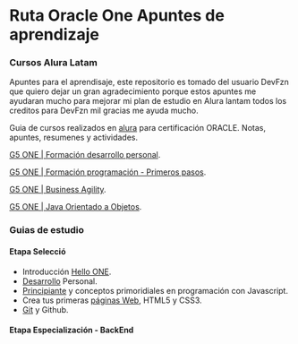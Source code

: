 # Ruta Oracle One Apuntes de aprendizaje

### Cursos Alura Latam
Apuntes para el aprendisaje, este repositorio es tomado del usuario DevFzn que quiero dejar un gran agradecimiento porque estos apuntes me ayudaran mucho para mejorar mi plan de estudio en Alura lantam todos los creditos para DevFzn mil gracias me ayuda mucho.

Guia de cursos realizados en [alura](https://app.aluracursos.com/dashboard)
para certificación ORACLE. Notas, apuntes, resumenes y actividades.

[G5 ONE | Formación desarrollo personal](https://app.aluracursos.com/formacion-desarrollo-personal-grupo5-one).

[G5 ONE | Formación programación - Primeros pasos](https://app.aluracursos.com/formacion-programacion-primeros-pasos-grupo5-one).

[G5 ONE | Business Agility](https://app.aluracursos.com/formacion-business-agility-grupo5-one).

[G5 ONE | Java Orientado a Objetos](https://app.aluracursos.com/formacion-javaoo-grupo5-one).

### Guias de estudio

#### Etapa Selecció

- Introducción [Hello ONE](./001_desarrollo_personal/hello_one.md).
- [Desarrollo](./001_desarrollo_personal/README.md) Personal.
- [Principiante](./002-003_logica_de_programacion/README.md) y conceptos
primoridiales en programación con Javascript.
- Crea tus primeras [páginas Web](./004_primeras_paginas/README.md), HTML5 y CSS3.
- [Git](./005_Git_y_github/README.md) y Github.

#### Etapa Especialización - BackEnd